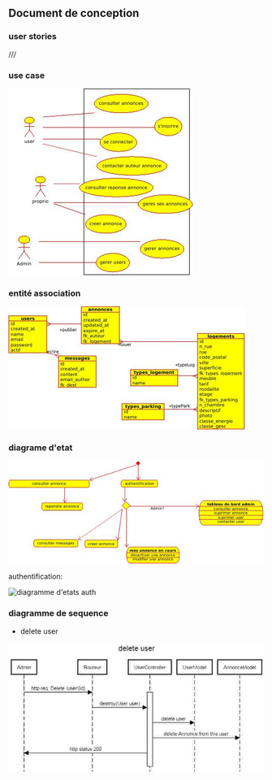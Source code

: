 ## Document de conception

### user stories
///

### use case
![use case](./useCaseAnnonceImmob.jpeg)

### entité association
![entité asssociation](./entiteRelationImmob.jpg)

### diagrame d'etat

![diagramme d'etats](./etatsAnnImmob2.jpeg)

authentification:

![diagramme d'etats auth](./etatsAnnImmob_Auth.jpeg)

### diagramme de sequence 

* delete user

![diagramme sequence](./sequence_delete_user.jpg)